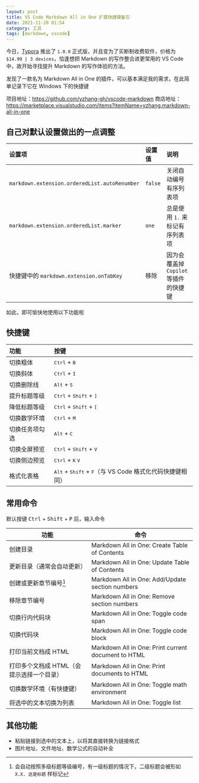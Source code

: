 ```yaml
---
layout: post
title: VS Code Markdown All in One 扩展快捷键备忘
date: 2021-11-28 01:54
category: 工具
tags: [markdown, vscode]
---
```


今日，[Typora](https://typora.io/) 推出了 `1.0.0` 正式版，并且变为了买断制收费软件，价格为 `$14.99 | 3 devices`，恰逢想把 Markdown 的写作整合进更常用的 VS Code 中，故开始寻找提升 Markdown 的写作体验的方法。

发现了一款名为 Markdown All in One 的插件，可以基本满足我的需求，在此简单记录下它在 Windows 下的快捷键

项目地址：https://github.com/yzhang-gh/vscode-markdown
商店地址：https://marketplace.visualstudio.com/items?itemName=yzhang.markdown-all-in-one

<!--more-->

## 自己对默认设置做出的一点调整

| 设置项                                        | 设置值  | 说明                                  |
| :-------------------------------------------- | :------ | :------------------------------------ |
| `markdown.extension.orderedList.autoRenumber` | `false` | 关闭自动编号有序列表项                |
| `markdown.extension.orderedList.marker`       | `one`   | 总是使用 `1.` 来标记有序列表项        |
| 快捷键中的 `markdown.extension.onTabKey`      | 移除    | 因为会覆盖掉 `Copilot` 等插件的快捷键 |

如此，即可愉快地使用以下功能啦

## 快捷键

| 功能           | 按键                                                                                |
| :------------- | :---------------------------------------------------------------------------------- |
| 切换粗体       | <kbd>Ctrl</kbd> + <kbd>B</kbd>                                                      |
| 切换斜体       | <kbd>Ctrl</kbd> + <kbd>I</kbd>                                                      |
| 切换删除线     | <kbd>Alt</kbd> + <kbd>S</kbd>                                                       |
| 提升标题等级   | <kbd>Ctrl</kbd> + <kbd>Shift</kbd> + <kbd>]</kbd>                                   |
| 降低标题等级   | <kbd>Ctrl</kbd> + <kbd>Shift</kbd> + <kbd>[</kbd>                                   |
| 切换数学环境   | <kbd>Ctrl</kbd> +  <kbd>M</kbd>                                                     |
| 切换任务项勾选 | <kbd>Alt</kbd> + <kbd>C</kbd>                                                       |
| 切换全屏预览   | <kbd>Ctrl</kbd> + <kbd>Shift</kbd> + <kbd>V</kbd>                                   |
| 切换侧边预览   | <kbd>Ctrl</kbd> + <kbd>K</kbd> <kbd>V</kbd>                                         |
| 格式化表格     | <kbd>Alt</kbd> + <kbd>Shift</kbd> + <kbd>F</kbd>（与 VS Code 格式化代码快捷键相同） |

## 常用命令

默认按键 <kbd>Ctrl</kbd> + <kbd>Shift</kbd> + <kbd>P</kbd> 后，输入命令

| 功能                                      | 命令                                                |
| ----------------------------------------- | --------------------------------------------------- |
| 创建目录                                  | Markdown All in One: Create Table of Contents       |
| 更新目录（通常会自动更新）                | Markdown All in One: Update Table of Contents       |
| 创建或更新章节编号[^1]                    | Markdown All in One: Add/Update section numbers     |
| 移除章节编号                              | Markdown All in One: Remove section numbers         |
| 切换行内代码块                            | Markdown All in One: Toggle code span               |
| 切换代码块                                | Markdown All in One: Toggle code block              |
| 打印当前文档成 HTML                       | Markdown All in One: Print current document to HTML |
| 打印多个文档成 HTML（会提示选择一个目录） | Markdown All in One: Print documents to HTML        |
| 切换数学环境（有快捷键）                  | Markdown All in One: Toggle math environment        |
| 将选中的文本切换为列表                    | Markdown All in One: Toggle list                    |

[^1]: 会自动按照多级标题等级编号，有一级标题的情况下，二级标题会被形如 `X.X. 这是标题` 样标记

## 其他功能

- 粘贴链接到选中的文本上，以将其直接转换为链接格式
- 图片地址、文件地址、数学公式的自动补全
